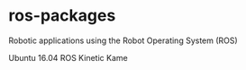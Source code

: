 # ros-packages
Robotic applications using the Robot Operating System (ROS)

Ubuntu 16.04
ROS Kinetic Kame
